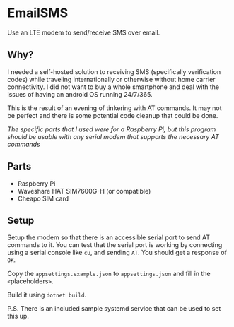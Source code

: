 # EmailSMS

Use an LTE modem to send/receive SMS over email.

## Why?

I needed a self-hosted solution to receiving SMS (specifically verification codes)
while traveling internationally or otherwise without home carrier connectivity.
I did not want to buy a whole smartphone and deal with the issues of having an
android OS running 24/7/365.

This is the result of an evening of tinkering with AT commands. It may not be perfect
and there is some potential code cleanup that could be done.

*The specific parts that I used were for a Raspberry Pi, but this program
should be usable with any serial modem that supports the necessary AT commands*

## Parts

- Raspberry Pi 
- Waveshare HAT SIM7600G-H (or compatible)
- Cheapo SIM card

## Setup

Setup the modem so that there is an accessible serial port to send AT commands to it.
You can test that the serial port is working by connecting using a serial console like `cu`,
and sending `AT`. You should get a response of `OK`.

Copy the `appsettings.example.json` to `appsettings.json` and fill in the `<`placeholders`>`.

Build it using `dotnet build`.

P.S. There is an included sample systemd service that can be used to set this up.
